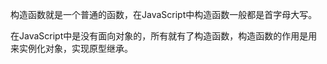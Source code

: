 



构造函数就是一个普通的函数，在JavaScript中构造函数一般都是首字母大写。

在JavaScript中是没有面向对象的，所有就有了构造函数，构造函数的作用是用来实例化对象，实现原型继承。



